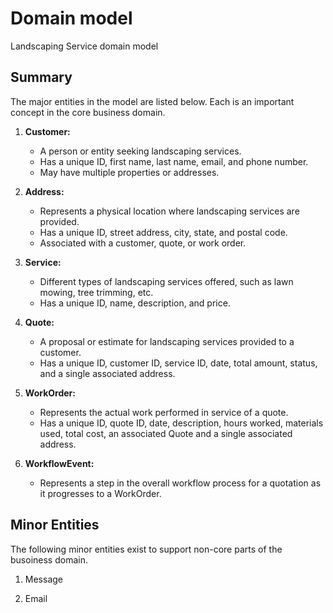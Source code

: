 # Domain model

Landscaping Service domain model 

## Summary

The major entities in the model are listed below. Each is an important concept in the core business domain.

1. **Customer:**
   - A person or entity seeking landscaping services.
   - Has a unique ID, first name, last name, email, and phone number.
   - May have multiple properties or addresses.

2. **Address:**
   - Represents a physical location where landscaping services are provided.
   - Has a unique ID, street address, city, state, and postal code.
   - Associated with a customer, quote, or work order.

3. **Service:**
   - Different types of landscaping services offered, such as lawn mowing, tree trimming, etc.
   - Has a unique ID, name, description, and price.

4. **Quote:**
   - A proposal or estimate for landscaping services provided to a customer.
   - Has a unique ID, customer ID, service ID, date, total amount, status, and a single associated address.

5. **WorkOrder:**
   - Represents the actual work performed in service of a quote.
   - Has a unique ID, quote ID, date, description, hours worked, materials used, total cost, an associated Quote and a single associated address.

6. **WorkflowEvent:**
   - Represents a step in the overall workflow process for a quotation as it progresses to a WorkOrder. 

## Minor Entities

The following minor entities exist to support non-core parts of the busoiness domain.

1. Message

2. Email

